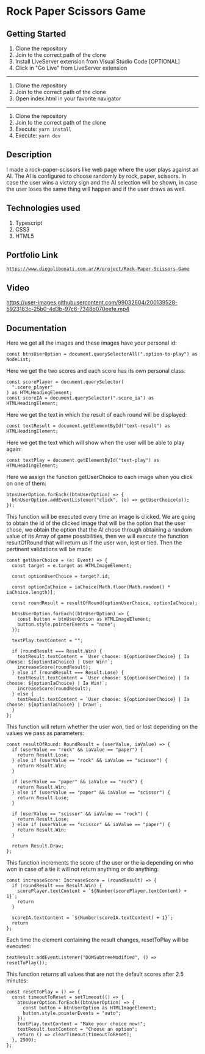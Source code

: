 # Rock Paper Scissors Game

## Getting Started

1. Clone the repository
2. Join to the correct path of the clone
3. Install LiveServer extension from Visual Studio Code [OPTIONAL]
4. Click in "Go Live" from LiveServer extension

---

1. Clone the repository
2. Join to the correct path of the clone
3. Open index.html in your favorite navigator

---

1. Clone the repository
2. Join to the correct path of the clone
3. Execute: `yarn install`
4. Execute: `yarn dev`

## Description

I made a rock-paper-scissors like web page where the user plays against an AI. The AI is configured to choose randomly by rock, paper, scissors. In case the user wins a victory sign and the AI selection will be shown, in case the user loses the same thing will happen and if the user draws as well.

## Technologies used

1. Typescript
2. CSS3
3. HTML5

## Portfolio Link

[`https://www.diegolibonati.com.ar/#/project/Rock-Paper-Scissors-Game`](https://www.diegolibonati.com.ar/#/project/Rock-Paper-Scissors-Game)

## Video

https://user-images.githubusercontent.com/99032604/200139528-5923183c-25b0-4d3b-97c6-7348b070eefe.mp4

## Documentation

Here we get all the images and these images have your personal id:

```
const btnsUserOption = document.querySelectorAll(".option-to-play") as NodeList;
```

Here we get the two scores and each score has its own personal class:

```
const scorePlayer = document.querySelector(
  ".score_player"
) as HTMLHeadingElement;
const scoreIA = document.querySelector(".score_ia") as HTMLHeadingElement;
```

Here we get the text in which the result of each round will be displayed:

```
const textResult = document.getElementById("text-result") as HTMLHeadingElement;
```

Here we get the text which will show when the user will be able to play again:

```
const textPlay = document.getElementById("text-play") as HTMLHeadingElement;
```

Here we assign the function getUserChoice to each image when you click on one of them:

```
btnsUserOption.forEach((btnUserOption) => {
  btnUserOption.addEventListener("click", (e) => getUserChoice(e));
});
```

This function will be executed every time an image is clicked. We are going to obtain the id of the clicked image that will be the option that the user chose, we obtain the option that the AI chose through obtaining a random value of its Array of game possibilities, then we will execute the function resultOfRound that will return us if the user won, lost or tied. Then the pertinent validations will be made:

```
const getUserChoice = (e: Event) => {
  const target = e.target as HTMLImageElement;

  const optionUserChoice = target?.id;

  const optionIaChoice = iaChoice[Math.floor(Math.random() * iaChoice.length)];

  const roundResult = resultOfRound(optionUserChoice, optionIaChoice);

  btnsUserOption.forEach((btnUserOption) => {
    const button = btnUserOption as HTMLImageElement;
    button.style.pointerEvents = "none";
  });

  textPlay.textContent = "";

  if (roundResult === Result.Win) {
    textResult.textContent = `User choose: ${optionUserChoice} | Ia choose: ${optionIaChoice} | User Win!`;
    increaseScore(roundResult);
  } else if (roundResult === Result.Lose) {
    textResult.textContent = `User choose: ${optionUserChoice} | Ia choose: ${optionIaChoice} | Ia Win!`;
    increaseScore(roundResult);
  } else {
    textResult.textContent = `User choose: ${optionUserChoice} | Ia choose: ${optionIaChoice} | Draw!`;
  }
};
```

This function will return whether the user won, tied or lost depending on the values we pass as parameters:

```
const resultOfRound: RoundResult = (userValue, iaValue) => {
  if (userValue == "rock" && iaValue == "paper") {
    return Result.Lose;
  } else if (userValue == "rock" && iaValue == "scissor") {
    return Result.Win;
  }

  if (userValue == "paper" && iaValue == "rock") {
    return Result.Win;
  } else if (userValue == "paper" && iaValue == "scissor") {
    return Result.Lose;
  }

  if (userValue == "scissor" && iaValue == "rock") {
    return Result.Lose;
  } else if (userValue == "scissor" && iaValue == "paper") {
    return Result.Win;
  }

  return Result.Draw;
};
```

This function increments the score of the user or the ia depending on who won in case of a tie it will not return anything or do anything:

```
const increaseScore: IncreaseScore = (roundResult) => {
  if (roundResult === Result.Win) {
    scorePlayer.textContent = `${Number(scorePlayer.textContent) + 1}`;
    return
  }

  scoreIA.textContent = `${Number(scoreIA.textContent) + 1}`;
  return
};
```

Each time the element containing the result changes, resetToPlay will be executed:

```
textResult.addEventListener("DOMSubtreeModified", () => resetToPlay());
```

This function returns all values that are not the default scores after 2.5 minutes:

```
const resetToPlay = () => {
  const timeoutToReset = setTimeout(() => {
    btnsUserOption.forEach((btnUserOption) => {
      const button = btnUserOption as HTMLImageElement;
      button.style.pointerEvents = "auto";
    });
    textPlay.textContent = "Make your choice now!";
    textResult.textContent = "Choose an option";
    return () => clearTimeout(timeoutToReset);
  }, 2500);
};
```
